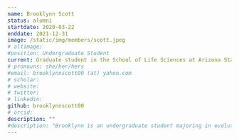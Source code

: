 ```yaml
---
name: Brooklynn Scott
status: alumni
startdate: 2020-03-22
enddate: 2021-12-31
image: /static/img/members/scott.jpeg
# altimage:
#position: Undergraduate Student
current: Graduate student in the School of Life Sciences at Arizona State University
# pronouns: she/her/hers
#email: brooklynnscott00 (at) yahoo.com
# scholar:
# website:
# twitter:
# linkedin:
github: brooklynnscott00
# orcid:
description: ""
#description: "Brooklynn is an undergraduate student majoring in evolutionary anthropology and an integrative human biology minor. In PEGL, Brooklynn is working on an honors thesis in macaque behavioral and evolutionary genetics."
---
```

